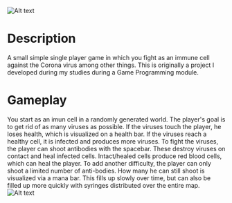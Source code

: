 ![Alt text](https://raw.githubusercontent.com/nurkert/Immune-Till-Death/master/images/banner.gif)

# Description
A small simple single player game in which you fight as an immune cell against the Corona virus among other things. This is originally a project I developed during my studies during a Game Programming module.
# Gameplay
You start as an imun cell in a randomly generated world. The player's goal is to get rid of as many viruses as possible. If the viruses touch the player, he loses health, which is visualized on a health bar. If the viruses reach a healthy cell, it is infected and produces more viruses. To fight the viruses, the player can shoot antibodies with the spacebar. These destroy viruses on contact and heal infected cells. Intact/healed cells produce red blood cells, which can heal the player. To add another difficulty, the player can only shoot a limited number of anti-bodies. How many he can still shoot is visualized via a mana bar. This fills up slowly over time, but can also be filled up more quickly with syringes distributed over the entire map.
![Alt text](https://raw.githubusercontent.com/nurkert/Immune-Till-Death/master/images/gameplay.gif)

